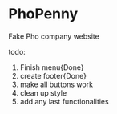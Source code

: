 # PhoPenny
Fake Pho company website

todo:
1. Finish menu{Done}
2. create footer{Done}
3. make all buttons work
4. clean up style
5. add any last functionalities